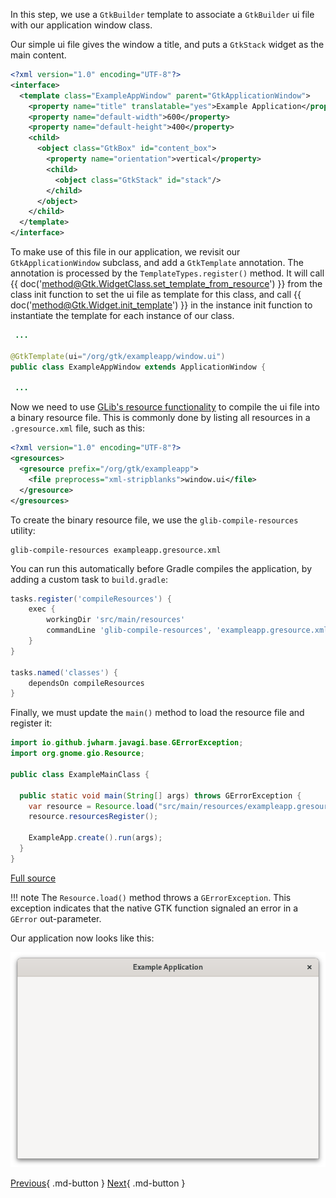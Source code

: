 In this step, we use a `GtkBuilder` template to associate a `GtkBuilder` ui file with our application window class.

Our simple ui file gives the window a title, and puts a `GtkStack` widget as the main content.

```xml
<?xml version="1.0" encoding="UTF-8"?>
<interface>
  <template class="ExampleAppWindow" parent="GtkApplicationWindow">
    <property name="title" translatable="yes">Example Application</property>
    <property name="default-width">600</property>
    <property name="default-height">400</property>
    <child>
      <object class="GtkBox" id="content_box">
        <property name="orientation">vertical</property>
        <child>
          <object class="GtkStack" id="stack"/>
        </child>
      </object>
    </child>
  </template>
</interface>
```

To make use of this file in our application, we revisit our `GtkApplicationWindow` subclass, and add a `GtkTemplate` annotation. The annotation is processed by the `TemplateTypes.register()` method. It will call {{ doc('method@Gtk.WidgetClass.set_template_from_resource') }} from the class init function to set the ui file as template for this class, and call {{ doc('method@Gtk.Widget.init_template') }} in the instance init function to instantiate the template for each instance of our class.

```java
 ...

@GtkTemplate(ui="/org/gtk/exampleapp/window.ui")
public class ExampleAppWindow extends ApplicationWindow {

 ...
```

Now we need to use [GLib's resource functionality](https://docs.gtk.org/gio/struct.Resource.html) to compile the ui file into a binary resource file. This is commonly done by listing all resources in a `.gresource.xml` file, such as this:

```xml
<?xml version="1.0" encoding="UTF-8"?>
<gresources>
  <gresource prefix="/org/gtk/exampleapp">
    <file preprocess="xml-stripblanks">window.ui</file>
  </gresource>
</gresources>
```

To create the binary resource file, we use the `glib-compile-resources` utility:

```
glib-compile-resources exampleapp.gresource.xml
```

You can run this automatically before Gradle compiles the application, by adding a custom task to `build.gradle`:

```groovy
tasks.register('compileResources') {
    exec {
        workingDir 'src/main/resources'
        commandLine 'glib-compile-resources', 'exampleapp.gresource.xml'
    }
}

tasks.named('classes') {
    dependsOn compileResources
}
```

Finally, we must update the `main()` method to load the resource file and register it:

```java
import io.github.jwharm.javagi.base.GErrorException;
import org.gnome.gio.Resource;

public class ExampleMainClass {

  public static void main(String[] args) throws GErrorException {
    var resource = Resource.load("src/main/resources/exampleapp.gresource");
    resource.resourcesRegister();

    ExampleApp.create().run(args);
  }
}
```

[Full source](https://github.com/jwharm/java-gi-examples/tree/main/GettingStarted/example-5-part2)

!!! note
    The `Resource.load()` method throws a `GErrorException`. This exception indicates that the native GTK function signaled an error in a `GError` out-parameter.

Our application now looks like this:

![The application](img/getting-started-app2.png)

[Previous](getting_started_06.md){ .md-button } [Next](getting_started_08.md){ .md-button }
